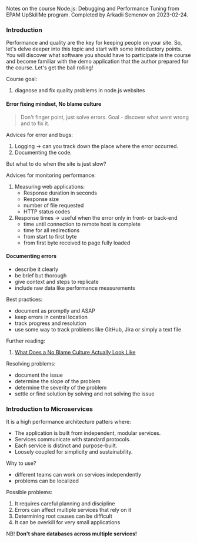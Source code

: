 Notes on the course Node.js: Debugging and Performance Tuning from EPAM UpSkillMe program. Completed by Arkadii Semenov on 2023-02-24.

### Introduction

Performance and quality are the key for keeping people on your site.
So, let's delve deeper into this topic and start with some introductory points. You will discover what software you should have to participate in the course and become familiar with the demo application that the author prepared for the course. Let's get the ball rolling!

Course goal:

1. diagnose and fix quality problems in node.js websites

#### Error fixing mindset, No blame culture

> Don't finger point, just solve errors. Goal - discover what went wrong and to fix it.

Advices for error and bugs:

1. Logging -> can you track down the place where the error occurred.
2. Documenting the code.

But what to do when the site is just slow?

Advices for monitoring performance:

1. Measuring web applications:
   - Response duration in seconds
   - Response size
   - number of file requested
   - HTTP status codes
2. Response times -> useful when the error only in front- or back-end
   - time until connection to remote host is complete
   - time for all redirections
   - from start to first byte
   - from first byte received to page fully loaded

#### Documenting errors

- describe it clearly
- be brief but thorough
- give context and steps to replicate
- include raw data like performance measurements

Best practices:

- document as promptly and ASAP
- keep errors in central location
- track progress and resolution
- use some way to track problems like GitHub, Jira or simply a text file

Further reading:

1. [What Does a No Blame Culture Actually Look Like](https://www.investorsinpeople.com/knowledge/no-blame-culture-actually-look-like/)

Resolving problems:

- document the issue
- determine the slope of the problem
- determine the severity of the problem
- settle or find solution by solving and not solving the issue

### Introduction to Microservices

It is a high performance architecture patters where:

- The application is built from independent, modular services.
- Services communicate with standard protocols.
- Each service is distinct and purpose-built.
- Loosely coupled for simplicity and sustainability.

Why to use?

- different teams can work on services independently
- problems can be localized

Possible problems:

1. It requires careful planning and discipline
2. Errors can affect multiple services that rely on it
3. Determining root causes can be difficult
4. It can be overkill for very small applications

NB! **Don't share databases across multiple services!**
